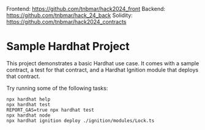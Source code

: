 Frontend: https://github.com/tnbmar/hack2024_front
Backend: https://github.com/tnbmar/hack_24_back
Solidity: https://github.com/tnbmar/hack2024_contracts


# Sample Hardhat Project

This project demonstrates a basic Hardhat use case. It comes with a sample contract, a test for that contract, and a Hardhat Ignition module that deploys that contract.

Try running some of the following tasks:

```shell
npx hardhat help
npx hardhat test
REPORT_GAS=true npx hardhat test
npx hardhat node
npx hardhat ignition deploy ./ignition/modules/Lock.ts
```
